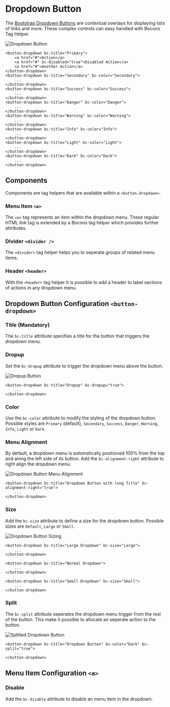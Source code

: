# Dropdown Button

The [Bootstrap Dropdown Buttons](https://getbootstrap.com/docs/4.0/components/dropdowns/) are contextual overlays for displaying lists of links and more. These complex controls can easy handled with Bocons Tag Helper.

![Dropdown Button](https://raw.githubusercontent.com/brecons/bootstrap-tag-helper/master/docs/images/dropdown_01.PNG)

    <button-dropdown bc-title="Primary">
        <a href="#">Action</a>
        <a href="#" bc-disabled="true">Disabled Action</a>
        <a href="#">Another Action</a>
    </button-dropdown>
    <button-dropdown bc-title="Secondary" bc-color="Secondary">
        ...
    </button-dropdown>
    <button-dropdown bc-title="Success" bc-color="Success">
        ...
    </button-dropdown>
    <button-dropdown bc-title="Danger" bc-color="Danger">
        ...
    </button-dropdown>
    <button-dropdown bc-title="Warning" bc-color="Warning">
        ...
    </button-dropdown>
    <button-dropdown bc-title="Info" bc-color="Info">
        ...
    </button-dropdown>
    <button-dropdown bc-title="Light" bc-color="Light">
        ...
    </button-dropdown>
    <button-dropdown bc-title="Dark" bc-color="Dark">
        ...
    </button-dropdown>

## Components

Components are tag helpers that are available within a `<button-dropdown>`.

### Menu Item `<a>`

The `<a>` tag represents an item within the dropdown menu. These regular HTML link tag is extended by a Bocons tag helper which provides further attributes.

### Divider `<divider />`

The `<divider>` tag helper helps you to seperate groups of related menu items.

### Header `<header>`

With the `<header>` tag helper it is possible to add a header to label sections of actions in any dropdown menu.

## Dropdown Button Configuration `<button-dropdown>`

### Title (Mandatory)

The `bc-title` attribute specifies a title for the button that triggers the dropdown menu.

### Dropup

Set the `bc-dropup` attribute to trigger the dropdown menu above the button.

![Dropup Button](https://raw.githubusercontent.com/brecons/bootstrap-tag-helper/master/docs/images/dropdown_02.PNG)

    <button-dropdown bc-title="Dropup" bc-dropup="true">
        ...
    </button-dropdown>

### Color

Use the `bc-color` attribute to modify the styling of the dropdown button. Possible styles are `Primary` (default), `Secondary`, `Success`, `Danger`, `Warning`, `Info`, `Light` or `Dark`.

### Menu Alignment

By default, a dropdown menu is automatically positioned 100% from the top and along the left side of its button. Add the `bc-alignment-right` attribute to right align the dropdown menu.

![Dropdown Button Menu Alignment](https://raw.githubusercontent.com/brecons/bootstrap-tag-helper/master/docs/images/dropdown_03.PNG)

    <button-dropdown bc-title="Dropdown Button with long Title" bc-alignment-right="true">
        ...
    </button-dropdown>

### Size

Add the `bc-size` attribute to define a size for the dropdown button. Possible sizes are `Default`, `Large` or `Small`.

![Dropdown Button Sizing](https://raw.githubusercontent.com/brecons/bootstrap-tag-helper/master/docs/images/dropdown_04.PNG)

    <button-dropdown bc-title="Large Dropdown" bc-size="Large">
        ...
    </button-dropdown>

    <button-dropdown bc-title="Normal Dropdown">
        ...
    </button-dropdown>

    <button-dropdown bc-title="Small Dropdown" bc-size="Small">
        ...
    </button-dropdown>

### Split

The `bc-split` attribute seperates the dropdown menu trigger from the rest of the button. This make it possible to allocate an seperate action to the button.

![Splitted Dropdown Button](https://raw.githubusercontent.com/brecons/bootstrap-tag-helper/master/docs/images/dropdown_05.PNG)

    <button-dropdown bc-title="Dropdown Button" bc-color="Dark" bc-split="true">
        ...
    </button-dropdown>

## Menu Item Configuration `<a>`

### Disable

Add the `bc-disable` attribute to disable an menu item in the dropdown.
